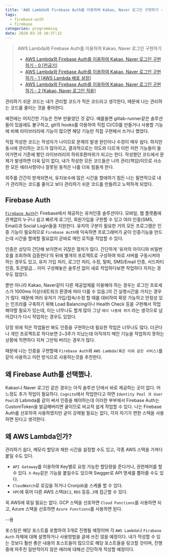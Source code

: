 ```yaml
---
title: 'AWS Lambda와 Firebase Auth를 이용하여 Kakao, Naver 로그인 구현하기 - 0 [전굽기]'
tags:
  - firebase-auth
  - firebase
categories: programming
date: 2020-03-10 10:37:32
---
```


> AWS Lambda와 Firebase Auth를 이용하여 Kakao, Naver 로그인 구현하기
> - [AWS Lambda와 Firebase Auth를 이용하여 Kakao, Naver 로그인 구현하기 - 0 [전굽기]](/programming/kakao-and-naver-login-with-firebase-0)
> - [AWS Lambda와 Firebase Auth를 이용하여 Kakao, Naver 로그인 구현하기 - 1 [AWS Lambda 배포 설정]](/programming/kakao-and-naver-login-with-firebase-1)
> - [AWS Lambda와 Firebase Auth를 이용하여 Kakao, Naver 로그인 구현하기 - 2 [Kakao, Naver 로그인 적용]](/programming/kakao-and-naver-login-with-firebase-2)


관리하기 쉬운 코드는 내가 관리할 코드가 적은 코드라고 생각한다, 때문에 나는 관리하는 코드를 줄이는 것을 좋아한다.

예전에는 어지간한 기능은 전부 만들었던 것 같다. 예를들면 gitlab-runner같은 솔루션들이 있음에도 불구하고, git의 hooks를 이용하여 직접 CI/CD를 만들거나 사용할 기능에 비해 라이브러리에 기능이 많으면 해당 기능만 직접 구현해서 쓰거나 했었다.

직접 작성한 코드는 작성자가 나이므로 문제의 발생 원인이나 수정이 매우 쉽다. 하지만 동시에 관리하는 코드가 많아지고, 결과적으로는 의도와 다르게 이런 저런 기능들이 들어가면서 기존에 봤던 라이브러리의 하위호환따위가 되고는 한다. 작성했던 코드에서 문제가 발생하면 더욱 답이 없다, 내가 작성한 모든 코드들은 나의 관리(책임)이므로 사소한 모든 에러사항이나 잘못된 동작은 나를 더욱 힘들게 한다.

외주를 간간히 받게되면서, 유지보수에 많은 시간을 할애하기 힘든 나는 필연적으로 내가 관리하는 코드를 줄이고 보다 관리하기 쉬운 코드를 만들려고 노력하게 되었다.

## Firebase Auth

[`Firebase Auth`](https://firebase.google.com/docs/auth/?gclid=Cj0KCQjw0pfzBRCOARIsANi0g0urbOcQ-rnyQ6_bUJgg76RpcxQ0cw-i2uMquzpJkEOPk2ygrYzRUGgaAmwCEALw_wcB)는 Firebase에서 제공하는 유저인증 솔루션이다. 모바일, 웹 플랫폼에 관계없이 누구나 쉽고 빠르게 로그인, 회원가입을 구현할 수 있고 여러 인증(SMS, Email)과 Social Login들을 지원한다. 유저의 구분이 필요한 거의 모든 프로그램은 인증 기능이 필요하므로 `Firebase Auth`에 익숙하면 프로그래머가 굳이 인증기능을 만드는데 시간을 할애할 필요없이 곧바로 메인 로직을 작업할 수 있다.

인증은 상당히 간단해 보이면서 귀찮은 절차가 많다. 간단하게 '유저의 아이디와 비밀번호를 조회하여 검증한다'의 뒤에 별개의 프로젝트로 구성하여 따로 서버를 구동시켜야 하는 경우도 있고, 유저 가입 처리, 로그인 처리, 수정, 탈퇴, SMS/Email 인증, 서드파티 인증, 토큰발급... 이미 구성해놓은 솔루션 없이 새로 작업하다보면 작업하다 지치는 경우도 많았다.

뿐만 아니라 Kakao, Naver같이 다른 제공업체를 이용해야 하는 경우는 로그인 프로세스가 1000ms 이상(네트워크 환경에 따라 다를 수 있음.)의 긴 실행시간을 가지는 경우가 많다. 때문에 여러 유저가 가입/접속/수정 할 때를 대비하여 확장 가능하고 안정성 있는 인프라를 구축하기 위해 Load Balancing이나 Health Check 등을 구현해서 작업해야할 필요가 있는데, 이는 너무나도 할게 많아 그냥 `에이 나중에 하지` 라는 생각으로 넘어갔다가 다시 작업하는 경우도 있었다.

당장 위에 적은 작업들만 봐도 인증을 구현하는데 필요한 작업은 너무나도 많다. 더군다나 개인 프로젝트로 하다보면 2~3주가 지났는데 아직까지 메인 기능을 작업하지 못하는 상황에 직면하다 지쳐 그만둬 버리는 경우가 많다.

때문에 나는 인증을 구현할때 `Firebase Auth`와 `AWS Lambda(혹은 이와 같은 서비스)`를 같이 사용하고 이런 방식으로 사용하는것을 추천한다.

## 왜 Firebase Auth를 선택했나.

Kakao나 Naver 로그인 같은 경우는 아직 솔루션 단에서 바로 제공하는 곳이 없다. 어느정도 추가 작업이 필요하다.
`Cognito`에서 작업한다고 하면 `Identity Pool 과 User Pool`과 Labmda를 같이 써서 인증을 해야하는데 이러한 부부에서 Firebase Auth는 CustomToken을 발급해버리면 끝이므로 비교적 쉽게 작업할 수 있다.
나는 Firebase Auth를 선호하여 사용하였지만 굳이 강제될 필요는 없다, 각자 자기가 편한 스택을 사용하면 된다고 생각한다.

## 왜 AWS Lambda인가?

관리하기 쉽다, 메모리 할당과 제한 시간을 설정할 수도 있고, 각종 AWS 스택을 가져다 붙일 수도 있다.
- `API Gateway`를 이용하여 Key별로 요청 가능한 할당량을 준다거나, 권한제어를 할 수 있다. `X-Ray`같은 기능을 붙일수도 있으며 Swgger로 API 명세를 뽑아줄 수도 있다.
- `CloudWatch`로 로깅을 하거나 Cronjob을 스케쥴 할 수 있다.
- `VPC`에 묶어 다른 AWS 스택(`EC2`, `RDS` 등등..)에 접근할 수 있다.

꼭 AWS에 묶일 필요는 없다. GCP 스택을 선호하면 `Cloud Functions`를 사용하면 되고, Azure 스택을 선호하면 `Azure Functions`를 사용하면 된다.

--용

포스팅은 해당 포스트를 포함하여 3개로 진행될 예정이며 각 `AWS Lambda`나 `Firabase Auth` 자체에 대해 설명하거나 사용방법을 글에 쓰진 않을 예정이다.
내가 작성할 수 있는 것보다 훨씬 좋은 내용의 포스트들이 많으므로 해당 포스트들을 링크할 것이며, 진행중에 마주친 일반적이지 않은 에러에 대해선 간단하게 작성할 예정이다.
